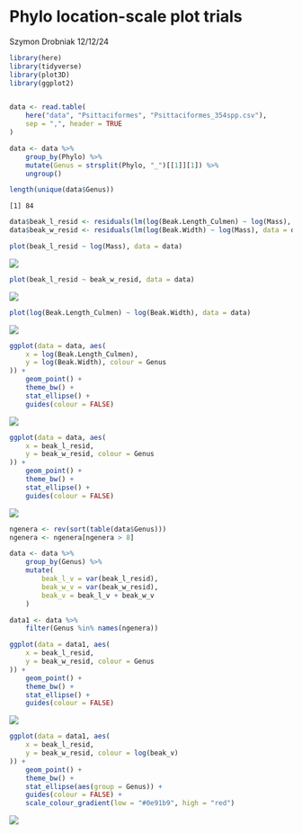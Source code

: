 Phylo location-scale plot trials
================
Szymon Drobniak
12/12/24

``` r
library(here)
library(tidyverse)
library(plot3D)
library(ggplot2)


data <- read.table(
    here("data", "Psittaciformes", "Psittaciformes_354spp.csv"),
    sep = ",", header = TRUE
)

data <- data %>%
    group_by(Phylo) %>%
    mutate(Genus = strsplit(Phylo, "_")[[1]][1]) %>%
    ungroup()

length(unique(data$Genus))
```

    [1] 84

``` r
data$beak_l_resid <- residuals(lm(log(Beak.Length_Culmen) ~ log(Mass), data = data))
data$beak_w_resid <- residuals(lm(log(Beak.Width) ~ log(Mass), data = data))

plot(beak_l_resid ~ log(Mass), data = data)
```

![](plot_experiments_files/figure-commonmark/unnamed-chunk-1-1.png)

``` r
plot(beak_l_resid ~ beak_w_resid, data = data)
```

![](plot_experiments_files/figure-commonmark/unnamed-chunk-1-2.png)

``` r
plot(log(Beak.Length_Culmen) ~ log(Beak.Width), data = data)
```

![](plot_experiments_files/figure-commonmark/unnamed-chunk-1-3.png)

``` r
ggplot(data = data, aes(
    x = log(Beak.Length_Culmen),
    y = log(Beak.Width), colour = Genus
)) +
    geom_point() +
    theme_bw() +
    stat_ellipse() +
    guides(colour = FALSE)
```

![](plot_experiments_files/figure-commonmark/unnamed-chunk-1-4.png)

``` r
ggplot(data = data, aes(
    x = beak_l_resid,
    y = beak_w_resid, colour = Genus
)) +
    geom_point() +
    theme_bw() +
    stat_ellipse() +
    guides(colour = FALSE)
```

![](plot_experiments_files/figure-commonmark/unnamed-chunk-1-5.png)

``` r
ngenera <- rev(sort(table(data$Genus)))
ngenera <- ngenera[ngenera > 8]

data <- data %>%
    group_by(Genus) %>%
    mutate(
        beak_l_v = var(beak_l_resid),
        beak_w_v = var(beak_w_resid),
        beak_v = beak_l_v + beak_w_v
    )

data1 <- data %>%
    filter(Genus %in% names(ngenera))

ggplot(data = data1, aes(
    x = beak_l_resid,
    y = beak_w_resid, colour = Genus
)) +
    geom_point() +
    theme_bw() +
    stat_ellipse() +
    guides(colour = FALSE)
```

![](plot_experiments_files/figure-commonmark/unnamed-chunk-1-6.png)

``` r
ggplot(data = data1, aes(
    x = beak_l_resid,
    y = beak_w_resid, colour = log(beak_v)
)) +
    geom_point() +
    theme_bw() +
    stat_ellipse(aes(group = Genus)) +
    guides(colour = FALSE) +
    scale_colour_gradient(low = "#0e91b9", high = "red")
```

![](plot_experiments_files/figure-commonmark/unnamed-chunk-1-7.png)
